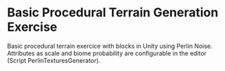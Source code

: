 # Basic Procedural Terrain Generation Exercise
 
Basic procedural terrain exercice with blocks in Unity using Perlin Noise. Attributes as scale and biome probability are configurable in the editor (Script PerlinTexturesGenerator).
